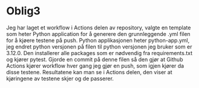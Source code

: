 # Oblig3
Jeg har laget et workflow i Actions delen av repository, valgte en template som heter Python application for å generere den grunnleggende .yml filen for å kjøere testene på push.
Python applikasjonen heter python-app.yml, jeg endret python versjonen på filen til python versjonen jeg bruker som er 3.12.0.
Den installerer alle packages som er nødvendig fra requirements.txt og kjører pytest.
Gjorde en commit på denne filen så den gjør at Github Actions kjører workflow hver gang jeg gjør en push, som igjen kjører da disse testene.
Resultatene kan man se i Actions delen, den viser at kjøringene av testene skjer og de passerer. 
